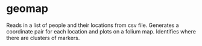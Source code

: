 # geomap
Reads in a list of people and their locations from csv file. Generates a coordinate pair for each location and plots on a folium map. Identifies where there are clusters of markers.
